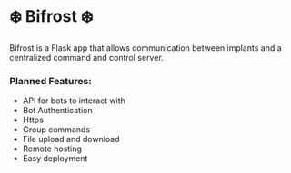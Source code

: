 # ❄️ Bifrost ❄️

Bifrost is a Flask app that allows communication between implants and a centralized command
and control server.

### Planned Features:

- API for bots to interact with
- Bot Authentication
- Https
- Group commands
- File upload and download
- Remote hosting
- Easy deployment

